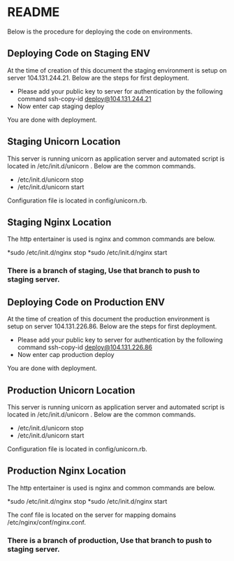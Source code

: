 # README #

Below is the procedure for deploying the code on environments.  

## Deploying Code on Staging ENV ##

At the time of creation of this document the staging environment is setup on server 
104.131.244.21. Below are the steps for first deployment.
  
* Please add your public key to server for authentication by the following command ssh-copy-id deploy@104.131.244.21 
* Now enter cap staging deploy

You are done with deployment. 

## Staging Unicorn Location ##

This server is running unicorn as application server and automated script is located in /etc/init.d/unicorn . Below are the common commands.

* /etc/init.d/unicorn stop
* /etc/init.d/unicorn start

Configuration file is located in config/unicorn.rb. 

## Staging Nginx Location ##

The http entertainer is used is nginx and common commands are below.

*sudo /etc/init.d/nginx stop
*sudo /etc/init.d/nginx start

### There is a branch of staging, Use that branch to push to staging server. ###

## Deploying Code on Production ENV ##

At the time of creation of this document the production environment is setup on server 
104.131.226.86. Below are the steps for first deployment.
  
* Please add your public key to server for authentication by the following command ssh-copy-id deploy@104.131.226.86 
* Now enter cap production deploy

You are done with deployment.

## Production Unicorn Location ##

This server is running unicorn as application server and automated script is located in /etc/init.d/unicorn . Below are the common commands.

* /etc/init.d/unicorn stop
* /etc/init.d/unicorn start

Configuration file is located in config/unicorn.rb. 

## Production Nginx Location ##

The http entertainer is used is nginx and common commands are below.

*sudo /etc/init.d/nginx stop
*sudo /etc/init.d/nginx start

The conf file is located on the server for mapping domains /etc/nginx/conf/nginx.conf.

### There is a branch of production, Use that branch to push to staging server. ###
